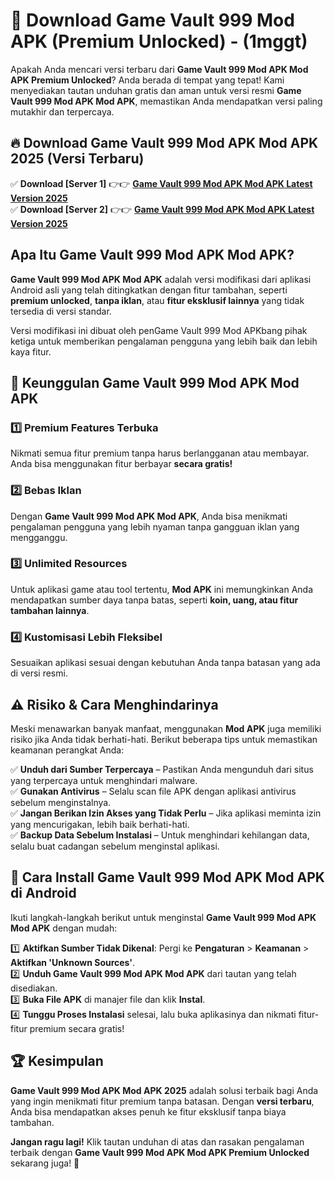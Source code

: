 

# 🎯 Download Game Vault 999 Mod APK (Premium Unlocked) -  (1mggt) 

Apakah Anda mencari versi terbaru dari **Game Vault 999 Mod APK Mod APK Premium Unlocked**? Anda berada di tempat yang tepat! Kami menyediakan tautan unduhan gratis dan aman untuk versi resmi **Game Vault 999 Mod APK Mod APK**, memastikan Anda mendapatkan versi paling mutakhir dan terpercaya.

## 🔥 Download Game Vault 999 Mod APK Mod APK 2025 (Versi Terbaru)

✅ **Download [Server 1]** 👉👉 [**Game Vault 999 Mod APK Mod APK Latest Version 2025**](https://apkcomod.com?title=Game_Vault_999_Mod_APK)  
✅ **Download [Server 2]** 👉👉 [**Game Vault 999 Mod APK Mod APK Latest Version 2025**](https://apkcomod.com?title=Game_Vault_999_Mod_APK)  

## Apa Itu Game Vault 999 Mod APK Mod APK?

**Game Vault 999 Mod APK Mod APK** adalah versi modifikasi dari aplikasi Android asli yang telah ditingkatkan dengan fitur tambahan, seperti **premium unlocked**, **tanpa iklan**, atau **fitur eksklusif lainnya** yang tidak tersedia di versi standar.

Versi modifikasi ini dibuat oleh penGame Vault 999 Mod APKbang pihak ketiga untuk memberikan pengalaman pengguna yang lebih baik dan lebih kaya fitur.

## 🎯 Keunggulan Game Vault 999 Mod APK Mod APK

### 1️⃣ Premium Features Terbuka
Nikmati semua fitur premium tanpa harus berlangganan atau membayar. Anda bisa menggunakan fitur berbayar **secara gratis!**

### 2️⃣ Bebas Iklan
Dengan **Game Vault 999 Mod APK Mod APK**, Anda bisa menikmati pengalaman pengguna yang lebih nyaman tanpa gangguan iklan yang mengganggu.

### 3️⃣ Unlimited Resources
Untuk aplikasi game atau tool tertentu, **Mod APK** ini memungkinkan Anda mendapatkan sumber daya tanpa batas, seperti **koin, uang, atau fitur tambahan lainnya**.

### 4️⃣ Kustomisasi Lebih Fleksibel
Sesuaikan aplikasi sesuai dengan kebutuhan Anda tanpa batasan yang ada di versi resmi.

## ⚠️ Risiko & Cara Menghindarinya

Meski menawarkan banyak manfaat, menggunakan **Mod APK** juga memiliki risiko jika Anda tidak berhati-hati. Berikut beberapa tips untuk memastikan keamanan perangkat Anda:

✅ **Unduh dari Sumber Terpercaya** – Pastikan Anda mengunduh dari situs yang terpercaya untuk menghindari malware.  
✅ **Gunakan Antivirus** – Selalu scan file APK dengan aplikasi antivirus sebelum menginstalnya.  
✅ **Jangan Berikan Izin Akses yang Tidak Perlu** – Jika aplikasi meminta izin yang mencurigakan, lebih baik berhati-hati.  
✅ **Backup Data Sebelum Instalasi** – Untuk menghindari kehilangan data, selalu buat cadangan sebelum menginstal aplikasi.

## 📌 Cara Install Game Vault 999 Mod APK Mod APK di Android

Ikuti langkah-langkah berikut untuk menginstal **Game Vault 999 Mod APK Mod APK** dengan mudah:

1️⃣ **Aktifkan Sumber Tidak Dikenal**: Pergi ke **Pengaturan** > **Keamanan** > **Aktifkan 'Unknown Sources'**.  
2️⃣ **Unduh Game Vault 999 Mod APK Mod APK** dari tautan yang telah disediakan.  
3️⃣ **Buka File APK** di manajer file dan klik **Instal**.  
4️⃣ **Tunggu Proses Instalasi** selesai, lalu buka aplikasinya dan nikmati fitur-fitur premium secara gratis!

## 🏆 Kesimpulan

**Game Vault 999 Mod APK Mod APK 2025** adalah solusi terbaik bagi Anda yang ingin menikmati fitur premium tanpa batasan. Dengan **versi terbaru**, Anda bisa mendapatkan akses penuh ke fitur eksklusif tanpa biaya tambahan.

**Jangan ragu lagi!** Klik tautan unduhan di atas dan rasakan pengalaman terbaik dengan **Game Vault 999 Mod APK Mod APK Premium Unlocked** sekarang juga! 🚀


